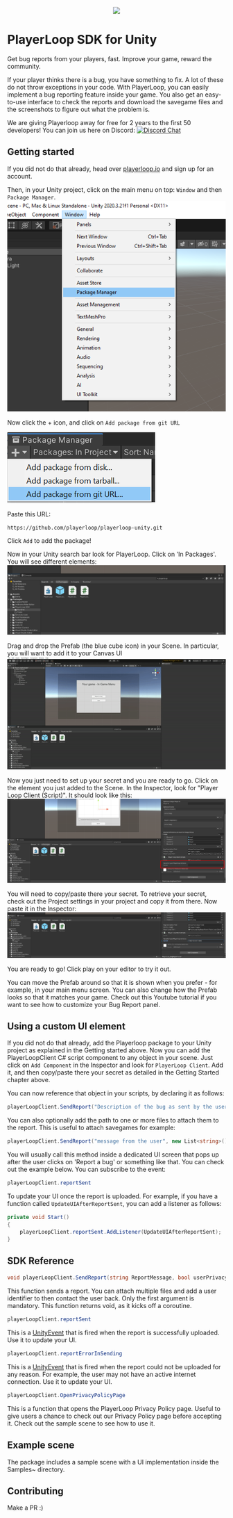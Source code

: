 <p align="center">
  <a href="https://playerloop.io" target="_blank" align="center">
    <img src="https://app.playerloop.io/assets/playerloop_logo.0569e20f.svg" width="280">
  </a>
  <br />
</p>

# PlayerLoop SDK for Unity

Get bug reports from your players, fast. Improve your game, reward the community.

If your player thinks there is a bug, you have something to fix. A lot of these do not throw exceptions in your code. With PlayerLoop, you can easily implement a bug reporting feature inside your game. You also get an easy-to-use interface to check the reports and download the savegame files and the screenshots to figure out what the problem is.

We are giving Playerloop away for free for 2 years to the first 50 developers! You can join us here on Discord: [![Discord Chat](https://img.shields.io/discord/929061183233884200?logo=discord&logoColor=ffffff&color=7389D8)](https://discord.gg/rGeGVqnVps)

## Getting started
<!-- 
>You can also check out our Youtube tutorial! -->

If you did not do that already, head over [playerloop.io](https://app.playerloop.io/signup) and sign up for an account.

Then, in your Unity project, click on the main menu on top: `Window` and then `Package Manager`.
![Open package manager](./Documentation~/packageman1.png)

Now click the + icon, and click on `Add package from git URL`

![Install git package screenshot](./Documentation~/packagemanagerscreen.PNG)

Paste this URL:

```
https://github.com/playerloop/playerloop-unity.git
```

Click `Add` to add the package!

Now in your Unity search bar look for PlayerLoop. Click on 'In Packages'. You will see different elements:
![Open package manager](./Documentation~/searchbar.png)

Drag and drop the Prefab (the blue cube icon) in your Scene. In particular, you will want to add it to your Canvas UI
![Open package manager](./Documentation~/addprefab.gif)

Now you just need to set up your secret and you are ready to go. Click on the element you just added to the Scene. In the Inspector, look for "Player Loop Client (Script)". It should look like this:
![Open package manager](./Documentation~/secretinspector.png)

You will need to copy/paste there your secret. To retrieve your secret, check out the Project settings in your project and copy it from there.  Now paste it in the Inspector:
![Open package manager](./Documentation~/secretpasted.png)

You are ready to go! Click play on your editor to try it out.

You can move the Prefab around so that it is shown when you prefer - for example, in your main menu screen. You can also change how the Prefab looks so that it matches your game. Check out this Youtube tutorial if you want to see how to customize your Bug Report panel.

## Using a custom UI element

If you did not do that already, add the Playerloop package to your Unity project as explained in the Getting started above.
Now you can add the PlayerLoopClient C# script component to any object in your scene. Just click on `Add Component` in the Inspector and look for `PlayerLoop Client`. Add it, and then copy/paste there your secret as detailed in the Getting Started chapter above.

You can now reference that object in your scripts, by declaring it as follows:

```C#
playerLoopClient.SendReport("Description of the bug as sent by the user!");
```

You can also optionally add the path to one or more files to attach them to the report. This is useful to attach savegames for example:

```C#
playerLoopClient.SendReport("message from the user", new List<string>(){ "path-to-your-file" } );
```

You will usually call this method inside a dedicated UI screen that pops up after the user clicks on 'Report a bug' or something like that. You can check out the example below.
You can subscribe to the event:

```C#
playerLoopClient.reportSent
```

To update your UI once the report is uploaded. For example, if you have a function called `UpdateUIAfterReportSent`, you can add a listener as follows:

```C#
private void Start()
{
    playerLoopClient.reportSent.AddListener(UpdateUIAfterReportSent);
}
```

## SDK Reference

```C#
void playerLoopClient.SendReport(string ReportMessage, bool userPrivacyAccepted = false, string UserEmail = null, List<string> attachmentsFilePaths = null)
```
This function sends a report. You can attach multiple files and add a user identifier to then contact the user back. Only the first argument is mandatory. This function returns void, as it kicks off a coroutine.

```C#
playerLoopClient.reportSent
```
This is a [UnityEvent](https://docs.unity3d.com/ScriptReference/Events.UnityEvent.html) that is fired when the report is successfully uploaded. Use it to update your UI.

```C#
playerLoopClient.reportErrorInSending
```
This is a [UnityEvent](https://docs.unity3d.com/ScriptReference/Events.UnityEvent.html) that is fired when the report could not be uploaded for any reason. For example, the user may not have an active internet connection. Use it to update your UI.

```C#
playerLoopClient.OpenPrivacyPolicyPage
```
This is a function that opens the PlayerLoop Privacy Policy page. Useful to give users a chance to check out our Privacy Policy page before accepting it. Check out the sample scene to see how to use it.

## Example scene

The package includes a sample scene with a UI implementation inside the Samples~ directory.

## Contributing

Make a PR :)